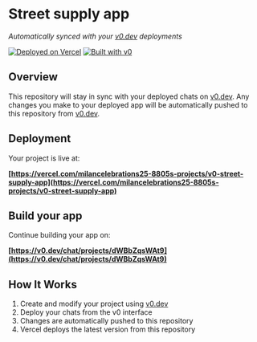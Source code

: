 # Street supply app

*Automatically synced with your [v0.dev](https://v0.dev) deployments*

[![Deployed on Vercel](https://img.shields.io/badge/Deployed%20on-Vercel-black?style=for-the-badge&logo=vercel)](https://vercel.com/milancelebrations25-8805s-projects/v0-street-supply-app)
[![Built with v0](https://img.shields.io/badge/Built%20with-v0.dev-black?style=for-the-badge)](https://v0.dev/chat/projects/dWBbZqsWAt9)

## Overview

This repository will stay in sync with your deployed chats on [v0.dev](https://v0.dev).
Any changes you make to your deployed app will be automatically pushed to this repository from [v0.dev](https://v0.dev).

## Deployment

Your project is live at:

**[https://vercel.com/milancelebrations25-8805s-projects/v0-street-supply-app](https://vercel.com/milancelebrations25-8805s-projects/v0-street-supply-app)**

## Build your app

Continue building your app on:

**[https://v0.dev/chat/projects/dWBbZqsWAt9](https://v0.dev/chat/projects/dWBbZqsWAt9)**

## How It Works

1. Create and modify your project using [v0.dev](https://v0.dev)
2. Deploy your chats from the v0 interface
3. Changes are automatically pushed to this repository
4. Vercel deploys the latest version from this repository